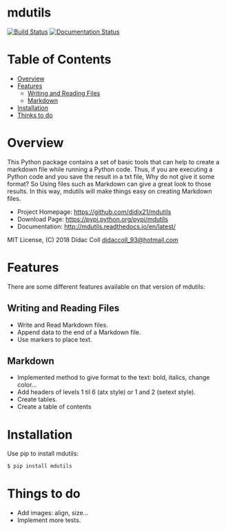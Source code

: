 # mdutils 
[![Build Status](https://travis-ci.org/didix21/mdutils.svg?branch=master)](https://travis-ci.org/didix21/mdutils)
[![Documentation Status](https://readthedocs.org/projects/mdutils/badge/?version=latest)](http://mdutils.readthedocs.io/en/latest/?badge=latest)

Table of Contents
=================
- [Overview](#overview)
- [Features](#features)
    - [Writing and Reading Files](#writing-and-reading-files)
    - [Markdown](#markdown)    
- [Installation](#installation)
- [Thinks to do](#things-to-do)

Overview
=======
This Python package contains a set of basic tools that can help to create a markdown file while running a Python code.
Thus, if you are executing a Python code and you save the result in a txt file, Why do not give it some format? So
Using files such as Markdown can give a great look to those results. In this way, mdutils will make things easy on
creating Markdown files.

- Project Homepage: https://github.com/didix21/mdutils
- Download Page: https://pypi.python.org/pypi/mdutils
- Documentation: http://mdutils.readthedocs.io/en/latest/

MIT License, (C) 2018 Dídac Coll <didaccoll_93@hotmail.com>

Features
========
There are some different features available on that version of mdutils:

Writing and Reading Files
-------------------------
- Write and Read Markdown files.
- Append data to the end of a Markdown file.
- Use markers to place text.

Markdown
--------
- Implemented method to give format to the text: bold, italics, change color...
- Add headers of levels 1 til 6 (atx style) or 1 and 2 (setext style).
- Create tables.
- Create a table of contents


Installation
============
Use pip to install mdutils:
```bash
$ pip install mdutils
```

Things to do
============
- Add images: align, size...
- Implement more tests.
